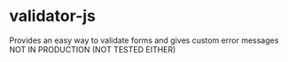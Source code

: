 # validator-js
Provides an easy way to validate forms and gives custom error messages
NOT IN PRODUCTION (NOT TESTED EITHER)
